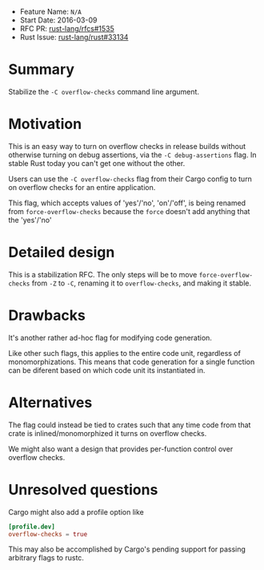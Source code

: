 - Feature Name: `N/A`
- Start Date: 2016-03-09
- RFC PR: [rust-lang/rfcs#1535](https://github.com/rust-lang/rfcs/pull/1535)
- Rust Issue: [rust-lang/rust#33134](https://github.com/rust-lang/rust/issues/33134)

# Summary
[summary]: #summary

Stabilize the `-C overflow-checks` command line argument.

# Motivation
[motivation]: #motivation

This is an easy way to turn on overflow checks in release builds
without otherwise turning on debug assertions, via the `-C
debug-assertions` flag. In stable Rust today you can't get one without
the other.

Users can use the `-C overflow-checks` flag from their Cargo
config to turn on overflow checks for an entire application.

This flag, which accepts values of 'yes'/'no', 'on'/'off', is being
renamed from `force-overflow-checks` because the `force` doesn't add
anything that the 'yes'/'no'

# Detailed design
[design]: #detailed-design

This is a stabilization RFC. The only steps will be to move
`force-overflow-checks` from `-Z` to `-C`, renaming it to
`overflow-checks`, and making it stable.

# Drawbacks
[drawbacks]: #drawbacks

It's another rather ad-hoc flag for modifying code generation.

Like other such flags, this applies to the entire code unit,
regardless of monomorphizations. This means that code generation for a
single function can be diferent based on which code unit its
instantiated in.

# Alternatives
[alternatives]: #alternatives

The flag could instead be tied to crates such that any time code from
that crate is inlined/monomorphized it turns on overflow checks.

We might also want a design that provides per-function control over
overflow checks.

# Unresolved questions
[unresolved]: #unresolved-questions

Cargo might also add a profile option like

```toml
[profile.dev]
overflow-checks = true
```

This may also be accomplished by Cargo's pending support for passing
arbitrary flags to rustc.


